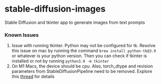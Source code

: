 # stable-diffusion-images
 Stable Diffusion and tkinter app to generate images from text prompts


 ### Known Issues

 1. Issue with running tkinter. Python may not be configured for tk. Resolve this issue on mac by running the command `brew install python-tk@3.9` or whatever is your python version. Then you can check if tkinter is installed or not by running `python3.9 -m tkinter`
 2. On M1 Macs, the device should be *cpu*. Also, torch_dtype and revision parameters from StableDiffusionPipeline need to be removed. Explore this [thread](https://huggingface.co/CompVis/stable-diffusion-v1-4/discussions/13) for details 
